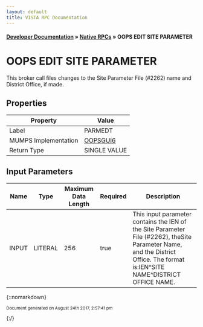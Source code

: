 ```yaml
---
layout: default
title: VISTA RPC Documentation
---
```


#### [Developer Documentation](../index) &#187; [Native RPCs](TableOfContents) &#187; OOPS EDIT SITE PARAMETER<br/>
# OOPS EDIT SITE PARAMETER

This broker call files changes to the Site Parameter File (#2262) name and District Office, if made.

## Properties

Property | Value
--- | ---
Label | PARMEDT
MUMPS Implementation | [OOPSGUI6](http://code.osehra.org/dox/Routine_OOPSGUI6_source.html)
Return Type | SINGLE VALUE


## Input Parameters

Name | Type | Maximum Data Length | Required | Description
--- | --- | --- | --- | ---
INPUT | LITERAL | 256 | true | This input parameter contains the IEN of the Site Parameter File (#2262), theSite Parameter Name, and the District Office.  The format is:IEN^SITE NAME^DISTRICT OFFICE NAME.



{::nomarkdown} <br/><p style="font-size: 11px">Document generated on August 24th 2017, 2:57:41 pm</p>{:/}